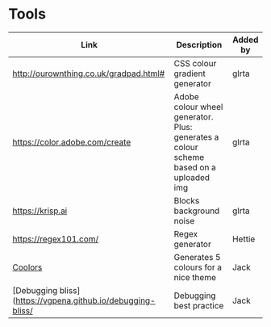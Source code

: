 # Tools

| Link | Description | Added by |
| ---- | ----------- | -------- |
| http://ourownthing.co.uk/gradpad.html# | CSS colour gradient generator | glrta |
| https://color.adobe.com/create | Adobe colour wheel generator. Plus: generates a colour scheme based on a uploaded img | glrta |
| https://krisp.ai | Blocks background noise | glrta |
| https://regex101.com/ | Regex generator | Hettie |
| [Coolors](https://coolors.co/app) | Generates 5 colours for a nice theme | Jack|
| [Debugging bliss](https://vgpena.github.io/debugging-bliss/ | Debugging best practice | Jack |
